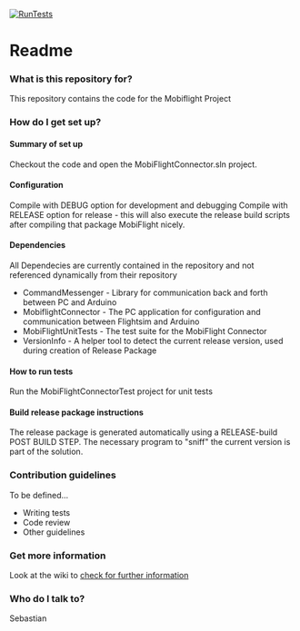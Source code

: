[![RunTests](https://github.com/Ragot-Pierre/MobiFlight-Connector/actions/workflows/ci.yml/badge.svg)](https://github.com/Ragot-Pierre/MobiFlight-Connector/actions/workflows/ci.yml)

# Readme #

### What is this repository for? ###
This repository contains the code for the Mobiflight Project

### How do I get set up? ###

#### Summary of set up ####
Checkout the code and open the MobiFlightConnector.sln project.

#### Configuration ####
Compile with DEBUG option for development and debugging
Compile with RELEASE option for release - this will also execute the release build scripts after compiling that package MobiFlight nicely.

#### Dependencies ####
All Dependecies are currently contained in the repository and not referenced dynamically from their repository

* CommandMessenger - Library for communication back and forth between PC and Arduino
* MobiflightConnector - The PC application for configuration and communication between Flightsim and Arduino
* MobiFlightUnitTests - The test suite for the MobiFlight Connector
* VersionInfo - A helper tool to detect the current release version, used during creation of Release Package

#### How to run tests ####
Run the MobiFlightConnectorTest project for unit tests
#### Build release package instructions ####
The release package is generated automatically using a RELEASE-build POST BUILD STEP. The necessary program to "sniff" the current version is part of the solution.

### Contribution guidelines ###

To be defined...

* Writing tests
* Code review
* Other guidelines

### Get more information ###
Look at the wiki to [check for further information ](https://github.com/Mobiflight/MobiFlight-Connector/wiki)

### Who do I talk to? ###
Sebastian
